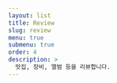 ```yaml
---
layout: list
title: Review
slug: review
menu: true
submenu: true
order: 4
description: >
  맛집, 장비, 앨범 등을 리뷰합니다.
---
```

